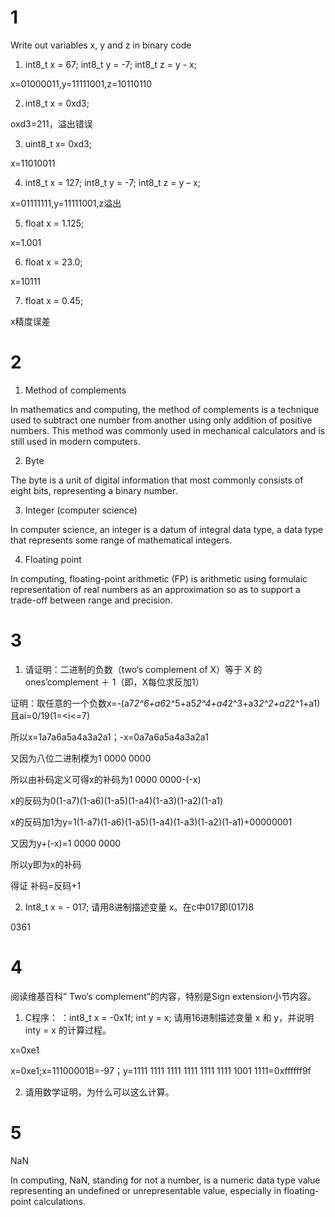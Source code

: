 # 1
Write out variables x, y and z in binary code
1) int8_t x = 67; int8_t y = -7; int8_t z = y - x;

x=01000011,y=11111001,z=10110110

2) int8_t x = 0xd3;

oxd3=211，溢出错误

3) uint8_t x= 0xd3;

x=11010011

4) int8_t x = 127; int8_t y = -7; int8_t z = y – x;

x=01111111,y=11111001,z溢出

5) float x = 1.125;

x=1.001

6) float x = 23.0;

x=10111

7) float x = 0.45;

x精度误差

# 2
1) Method of complements

In mathematics and computing, the method of complements is a technique used to subtract one number from another using only addition of positive numbers. This method was commonly used in mechanical calculators and is still used in modern computers.

2) Byte

The byte is a unit of digital information that most commonly consists of eight bits, representing a binary number. 

3) Integer (computer science)

In computer science, an integer is a datum of integral data type, a data type that represents some range of mathematical integers. 

4) Floating point

In computing, floating-point arithmetic (FP) is arithmetic using formulaic representation of real numbers as an approximation so as to support a trade-off between range and precision. 

# 3
1) 请证明：二进制的负数（two‘s complement of X）等于 X 的 ones’complement ＋ 1（即，X每位求反加1）

证明：取任意的一个负数x=-(a7*2^6+a6*2^5+a5*2^4+a4*2^3+a3*2^2+a2*2^1+a1)且ai=0/19(1=<i<=7)

所以x=1a7a6a5a4a3a2a1；-x=0a7a6a5a4a3a2a1

又因为八位二进制模为1 0000 0000

所以由补码定义可得x的补码为1 0000 0000-(-x)

x的反码为0(1-a7)(1-a6)(1-a5)(1-a4)(1-a3)(1-a2)(1-a1)

x的反码加1为y=1(1-a7)(1-a6)(1-a5)(1-a4)(1-a3)(1-a2)(1-a1)+00000001

又因为y+(-x)=1 0000 0000

所以y即为x的补码

得证 补码=反码+1

2) Int8_t x = - 017; 请用8进制描述变量 x。在c中017即(017)8

0361

# 4
阅读维基百科” Two‘s complement”的内容，特别是Sign extension小节内容。
1) C程序： ：int8_t x = -0x1f; int y = x; 请用16进制描述变量 x 和 y，并说明 inty = x 的计算过程。

x=0xe1

x=0xe1;x=11100001B=-97；y=1111 1111 1111 1111 1111 1111 1001 1111=0xffffff9f

2) 请用数学证明，为什么可以这么计算。



# 5
 NaN 

 In computing, NaN, standing for not a number, is a numeric data type value representing an undefined or unrepresentable value, especially in floating-point calculations.


